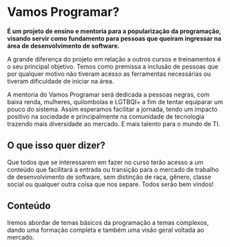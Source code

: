 # Vamos Programar?

**É um projeto de ensino e mentoria para a popularização da programação, visando servir como fundamento para pessoas que queiram ingressar na área de desenvolvimento de software.**

A grande diferença do projeto em relação a outros cursos e treinamentos é o seu principal objetivo. Temos como premissa a inclusão de pessoas que por qualquer motivo não tiveram acesso as ferramentas necessárias ou tiveram dificuldade de iniciar na área.

A mentoria do Vamos Programar será dedicada a pessoas negras, com baixa renda, mulheres, quilombolas e LGTBQI+ a fim de tentar equiparar um pouco do sistema. Assim esperamos facilitar a jornada, tendo um impacto positivo na sociedade e principalmente na comunidade de tecnologia trazendo mais diversidade ao mercado. E mais talento para o mundo de TI. 

## O que isso quer dizer?

Que todos que se interessarem em fazer no curso terão acesso a um conteúdo que facilitará a entrada ou transição para o mercado de trabalho de desenvolvimento de software, sem distinção de raça, gênero, classe social ou qualquer outra coisa que nos separe. Todos serão bem vindos!


## Conteúdo

Iremos abordar de temas básicos da programação a temas complexos, dando uma formação completa e também uma visão geral voltada ao mercado.